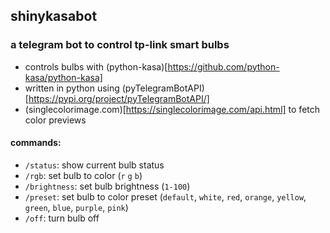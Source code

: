 ## shinykasabot
### a telegram bot to control tp-link smart bulbs
- controls bulbs with (python-kasa)[https://github.com/python-kasa/python-kasa]
- written in python using (pyTelegramBotAPI)[https://pypi.org/project/pyTelegramBotAPI/]
- (singlecolorimage.com)[https://singlecolorimage.com/api.html] to fetch color previews

#### commands:
  * `/status`: show current bulb status
  * `/rgb`: set bulb to color (`r` `g` `b`)
  * `/brightness`: set bulb brightness (`1-100`)
  * `/preset`: set bulb to color preset (`default`, `white`, `red`, `orange`, `yellow`, `green`, `blue`, `purple`, `pink`)
  * `/off`: turn bulb off
